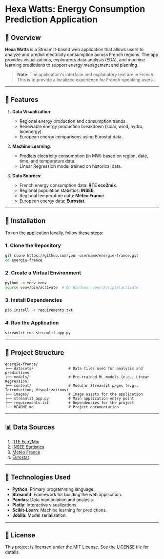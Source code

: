 # Hexa Watts: Energy Consumption Prediction Application

## 🔁 Overview

**Hexa Watts** is a Streamlit-based web application that allows users to analyze and predict electricity consumption across French regions. The app provides visualizations, exploratory data analysis (EDA), and machine learning predictions to support energy management and planning.

> **Note**: The application's interface and explanatory text are in French. This is to provide a localized experience for French-speaking users.

---

## 🎯 Features

1. **Data Visualization**:
   - Regional energy production and consumption trends.
   - Renewable energy production breakdown (solar, wind, hydro, bioenergy).
   - European energy comparisons using Eurostat data.

2. **Machine Learning**:
   - Predicts electricity consumption (in MW) based on region, date, time, and temperature data.
   - Linear Regression model trained on historical data.

3. **Data Sources**:
   - French energy consumption data: **RTE eco2mix**.
   - Regional population statistics: **INSEE**.
   - Regional temperature data: **Météo France**.
   - European energy data: **Eurostat**.

---

## 🔧 Installation

To run the application locally, follow these steps:

### 1. Clone the Repository

```bash
git clone https://github.com/your-username/energie-france.git
cd energie-france
```

### 2. Create a Virtual Environment

```bash
python -m venv venv
source venv/bin/activate  # On Windows: venv\Scripts\activate
```

### 3. Install Dependencies

```bash
pip install -r requirements.txt
```

### 4. Run the Application

```bash
streamlit run streamlit_app.py
```

---

## 📂 Project Structure

```
energie-france/
├── datasets/                # Data files used for analysis and predictions
├── models/                  # Pre-trained ML models (e.g., Linear Regression)
├── content/                 # Modular Streamlit pages (e.g., Introduction, Visualizations)
├── images/                  # Image assets for the application
├── streamlit_app.py         # Main application entry point
├── requirements.txt         # Dependencies for the project
└── README.md                # Project documentation
```

---

## 📊 Data Sources

1. [RTE Eco2Mix](https://odre.opendatasoft.com/explore/dataset/eco2mix-regional-cons-def)
2. [INSEE Statistics](https://www.insee.fr/fr/statistiques)
3. [Météo France](https://donneespubliques.meteofrance.fr)
4. [Eurostat](https://ec.europa.eu/eurostat)

---

## 🧬 Technologies Used

- **Python**: Primary programming language.
- **Streamlit**: Framework for building the web application.
- **Pandas**: Data manipulation and analysis.
- **Plotly**: Interactive visualizations.
- **Scikit-Learn**: Machine learning for predictions.
- **Joblib**: Model serialization.

---

## 📜 License

This project is licensed under the MIT License. See the [LICENSE](LICENSE) file for details.

